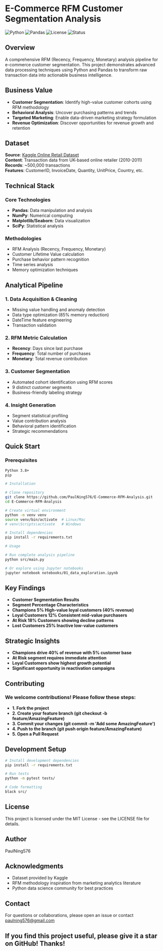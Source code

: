 # E-Commerce RFM Customer Segmentation Analysis

![Python](https://img.shields.io/badge/Python-3.8%2B-blue)
![Pandas](https://img.shields.io/badge/Pandas-1.3%2B-orange)
![License](https://img.shields.io/badge/License-MIT-green)
![Status](https://img.shields.io/badge/Status-Production%20Ready-brightgreen)

## Overview

A comprehensive RFM (Recency, Frequency, Monetary) analysis pipeline for e-commerce customer segmentation. This project demonstrates advanced data processing techniques using Python and Pandas to transform raw transaction data into actionable business intelligence.

## Business Value

- **Customer Segmentation**: Identify high-value customer cohorts using RFM methodology
- **Behavioral Analysis**: Uncover purchasing patterns and trends
- **Targeted Marketing**: Enable data-driven marketing strategy formulation  
- **Revenue Optimization**: Discover opportunities for revenue growth and retention

## Dataset

**Source**: [Kaggle Online Retail Dataset](https://www.kaggle.com/datasets/carrie1/ecommerce-data)  
**Content**: Transaction data from UK-based online retailer (2010-2011)  
**Records**: ~500,000 transactions  
**Features**: CustomerID, InvoiceDate, Quantity, UnitPrice, Country, etc.

## Technical Stack

### Core Technologies
- **Pandas**: Data manipulation and analysis
- **NumPy**: Numerical computing
- **Matplotlib/Seaborn**: Data visualization
- **SciPy**: Statistical analysis

### Methodologies
- RFM Analysis (Recency, Frequency, Monetary)
- Customer Lifetime Value calculation
- Purchase behavior pattern recognition
- Time series analysis
- Memory optimization techniques

## Analytical Pipeline

### 1. Data Acquisition & Cleaning
- Missing value handling and anomaly detection
- Data type optimization (85% memory reduction)
- DateTime feature engineering
- Transaction validation

### 2. RFM Metric Calculation
- **Recency**: Days since last purchase
- **Frequency**: Total number of purchases  
- **Monetary**: Total revenue contribution

### 3. Customer Segmentation
- Automated cohort identification using RFM scores
- 9 distinct customer segments
- Business-friendly labeling strategy

### 4. Insight Generation
- Segment statistical profiling
- Value contribution analysis
- Behavioral pattern identification
- Strategic recommendations

## Quick Start

### Prerequisites
```bash
Python 3.8+
pip

# Installation

# Clone repository
git clone https://github.com/PaulNing576/E-Commerce-RFM-Analysis.git
cd E-Commerce-RFM-Analysis

# Create virtual environment
python -m venv venv
source venv/bin/activate  # Linux/Mac
# venv\Scripts\activate   # Windows

# Install dependencies
pip install -r requirements.txt

# Usage

# Run complete analysis pipeline
python src/main.py

# Or explore using Jupyter notebooks
jupyter notebook notebooks/01_data_exploration.ipynb
```

## Key Findings
- **Customer Segmentation Results**
- **Segment	Percentage	Characteristics**
- **Champions	5%	High-value loyal customers (40% revenue)**
- **Loyal Customers	12%	Consistent mid-value purchasers**
- **At Risk	18%	Customers showing decline patterns**
- **Lost Customers	25%	Inactive low-value customers**

## Strategic Insights
- **Champions drive 40% of revenue with 5% customer base**
- **At Risk segment requires immediate attention**
- **Loyal Customers show highest growth potential**
- **Significant opportunity in reactivation campaigns**

## Contributing
### We welcome contributions! Please follow these steps:
- **1. Fork the project**
- **2. Create your feature branch (git checkout -b feature/AmazingFeature)**
- **3. Commit your changes (git commit -m 'Add some AmazingFeature')**
- **4. Push to the branch (git push origin feature/AmazingFeature)**
- **5. Open a Pull Request**

## Development Setup
```bash
# Install development dependencies
pip install -r requirements.txt

# Run tests
python -m pytest tests/

# Code formatting
black src/
```

## License
This project is licensed under the MIT License - see the LICENSE file for details.

## Author
PaulNing576

## Acknowledgments
- Dataset provided by Kaggle
- RFM methodology inspiration from marketing analytics literature
- Python data science community for best practices

## Contact
For questions or collaborations, please open an issue or contact paulning576@gmail.com

## If you find this project useful, please give it a star on GitHub! Thanks!
